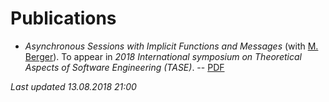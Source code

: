 # Publications

- _Asynchronous Sessions with Implicit Functions and Messages_ (with [M.
  Berger](http://users.sussex.ac.uk/~mfb21/)). To appear in _2018 International
symposium on Theoretical Aspects of Software Engineering (TASE)_. --
[PDF](http://sro.sussex.ac.uk/77383/2/tase.pdf)

_Last updated 13.08.2018 21:00_
